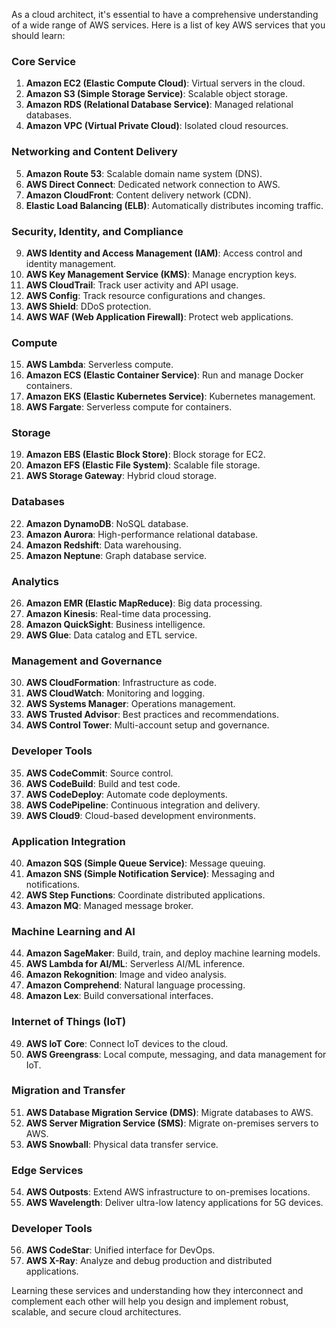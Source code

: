 As a cloud architect, it's essential to have a comprehensive understanding of a wide range of AWS services. Here is a list of key AWS services that you should learn:

### Core Service

1. **Amazon EC2 (Elastic Compute Cloud)**: Virtual servers in the cloud.
2. **Amazon S3 (Simple Storage Service)**: Scalable object storage.
3. **Amazon RDS (Relational Database Service)**: Managed relational databases.
4. **Amazon VPC (Virtual Private Cloud)**: Isolated cloud resources.

### Networking and Content Delivery

5. **Amazon Route 53**: Scalable domain name system (DNS).
6. **AWS Direct Connect**: Dedicated network connection to AWS.
7. **Amazon CloudFront**: Content delivery network (CDN).
8. **Elastic Load Balancing (ELB)**: Automatically distributes incoming traffic.

### Security, Identity, and Compliance

9. **AWS Identity and Access Management (IAM)**: Access control and identity management.
10. **AWS Key Management Service (KMS)**: Manage encryption keys.
11. **AWS CloudTrail**: Track user activity and API usage.
12. **AWS Config**: Track resource configurations and changes.
13. **AWS Shield**: DDoS protection.
14. **AWS WAF (Web Application Firewall)**: Protect web applications.

### Compute

15. **AWS Lambda**: Serverless compute.
16. **Amazon ECS (Elastic Container Service)**: Run and manage Docker containers.
17. **Amazon EKS (Elastic Kubernetes Service)**: Kubernetes management.
18. **AWS Fargate**: Serverless compute for containers.

### Storage

19. **Amazon EBS (Elastic Block Store)**: Block storage for EC2.
20. **Amazon EFS (Elastic File System)**: Scalable file storage.
21. **AWS Storage Gateway**: Hybrid cloud storage.

### Databases

22. **Amazon DynamoDB**: NoSQL database.
23. **Amazon Aurora**: High-performance relational database.
24. **Amazon Redshift**: Data warehousing.
25. **Amazon Neptune**: Graph database service.

### Analytics

26. **Amazon EMR (Elastic MapReduce)**: Big data processing.
27. **Amazon Kinesis**: Real-time data processing.
28. **Amazon QuickSight**: Business intelligence.
29. **AWS Glue**: Data catalog and ETL service.

### Management and Governance

30. **AWS CloudFormation**: Infrastructure as code.
31. **AWS CloudWatch**: Monitoring and logging.
32. **AWS Systems Manager**: Operations management.
33. **AWS Trusted Advisor**: Best practices and recommendations.
34. **AWS Control Tower**: Multi-account setup and governance.

### Developer Tools

35. **AWS CodeCommit**: Source control.
36. **AWS CodeBuild**: Build and test code.
37. **AWS CodeDeploy**: Automate code deployments.
38. **AWS CodePipeline**: Continuous integration and delivery.
39. **AWS Cloud9**: Cloud-based development environments.

### Application Integration

40. **Amazon SQS (Simple Queue Service)**: Message queuing.
41. **Amazon SNS (Simple Notification Service)**: Messaging and notifications.
42. **AWS Step Functions**: Coordinate distributed applications.
43. **Amazon MQ**: Managed message broker.

### Machine Learning and AI

44. **Amazon SageMaker**: Build, train, and deploy machine learning models.
45. **AWS Lambda for AI/ML**: Serverless AI/ML inference.
46. **Amazon Rekognition**: Image and video analysis.
47. **Amazon Comprehend**: Natural language processing.
48. **Amazon Lex**: Build conversational interfaces.

### Internet of Things (IoT)

49. **AWS IoT Core**: Connect IoT devices to the cloud.
50. **AWS Greengrass**: Local compute, messaging, and data management for IoT.

### Migration and Transfer

51. **AWS Database Migration Service (DMS)**: Migrate databases to AWS.
52. **AWS Server Migration Service (SMS)**: Migrate on-premises servers to AWS.
53. **AWS Snowball**: Physical data transfer service.

### Edge Services

54. **AWS Outposts**: Extend AWS infrastructure to on-premises locations.
55. **AWS Wavelength**: Deliver ultra-low latency applications for 5G devices.

### Developer Tools

56. **AWS CodeStar**: Unified interface for DevOps.
57. **AWS X-Ray**: Analyze and debug production and distributed applications.

Learning these services and understanding how they interconnect and complement each other will help you design and implement robust, scalable, and secure cloud architectures.
